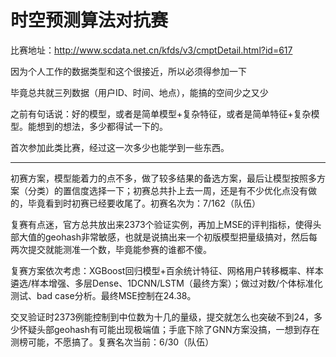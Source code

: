 # 时空预测算法对抗赛

比赛地址：http://www.scdata.net.cn/kfds/v3/cmptDetail.html?id=617

因为个人工作的数据类型和这个很接近，所以必须得参加一下

毕竟总共就三列数据（用户ID、时间、地点），能搞的空间少之又少

之前有句话说：好的模型，或者是简单模型+复杂特征，或者是简单特征+复杂模型。能想到的想法，多少都得试一下的。

首次参加此类比赛，经过这一次多少也能学到一些东西。

---

初赛方案，模型能着力的点不多，做了较多结果的备选方案，最后让模型按照多方案（分类）的置信度选择一下；初赛总共扑上去一周，还是有不少优化点没有做的，毕竟看到时初赛已经要收尾了。初赛名次为：7/162（队伍）

复赛有点迷，官方总共放出来2373个验证实例，再加上MSE的评判指标，使得头部大值的geohash非常敏感，也就是说搞出来一个初版模型把量级搞对，然后每两次提交就能测准一个数，毕竟能参赛的谁都不傻。

复赛方案依次考虑：XGBoost回归模型+百余统计特征、网格用户转移概率、样本遴选/样本增强、多层Dense、1DCNN/LSTM（最终方案）；做过对数/个体标准化测试、bad case分析。最终MSE控制在24.38。

交叉验证时2373例能控制到中位数为十几的量级，提交就怎么也突破不到24，多少怀疑头部geohash有可能出现极端值；手底下除了GNN方案没搞，一想到存在测榜可能，不愿搞了。复赛名次当前：6/30（队伍）
